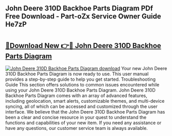 ## John Deere 310D Backhoe Parts Diagram PDf Free Download - Part-oZx Service Owner Guide He7zP

# <h2><a href="http://dfi89jj.blite.top/?on=John+Deere+310D+Backhoe+Parts+Diagram">🔗Download New 👉🔴 John Deere 310D Backhoe Parts Diagram</a></h2>

[![John Deere 310D Backhoe Parts Diagram download](https://i.imgur.com/lujVjoI.png)](http://dfi89jj.blite.top/?on=John+Deere+310D+Backhoe+Parts+Diagram)
Your new John Deere 310D Backhoe Parts Diagram is now ready to use. This user manual provides a step-by-step guide to help you get started. Troubleshooting Guide This section offers solutions to common issues encountered while using your John Deere 310D Backhoe Parts Diagram. John Deere 310D Backhoe Parts Diagram comes with an array of advanced features, including geolocation, smart alerts, customizable themes, and multi-device syncing, all of which can be accessed and customized through the user interface. We believe that the John Deere 310D Backhoe Parts Diagram has been a clear and concise resource in your quest to understand the functions and capabilities of your new item. If you need any assistance or have any questions, our customer service team is always available.
